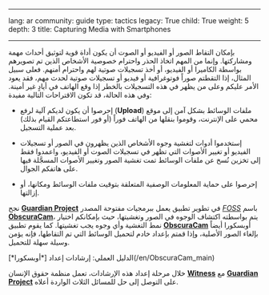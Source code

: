 

---

lang: ar
community: guide
type: tactics
legacy: True
child: True
weight: 5
depth: 3
title: Capturing Media with Smartphones

---

بإمكان التقاط الصور أو الفيديو أو الصوت أن يكون أداة قوية لتوثيق أحداث مهمة ومشاركتها. وإنما من المهم اتخاذ الحذر واحترام خصوصية الأشخاص الذين تم تصويرهم بواسطة الكاميرا أو الفيديو، أو أخذ تسجيلات صوتية لهم واحترام أمنهم. فعلى سبيل المثال، إذا التقطتم صوراً فوتوغرافية أو فيديو أو تسجيلات صوتية لحدث مهم، فقد يعود الأمر عليكم وعلى من يظهر في هذه التسجيلات بالخطر إذا وقع الهاتف في أيادٍ غير أمينة. وفي هذه الحالة، قد تكون الاقتراحات التالية مفيدة:

- إحرصوا أن يكون لديكم آلية لرفع (**Upload**) ملفات الوسائط بشكل آمن إلى موقع محمي على الإنترنت، وقوموا بنقلها من الهاتف فوراً (أو فور استطاعتكم القيام بذلك) بعد عملية التسجيل.

- إستخدموا أدوات لتغشية وجوه الأشخاص الذين يظهرون في الصور أو تسجيلات الفيديو أو تغيير الأصوات التي تظهر في تسجيلات الصوت أو الفيديو، واعمدوا فقط إلى تخزين نُسخ عن ملفات الوسائط تمت تغشية الصور وتغيير الأصوات المسجَّلة فيها على هاتفكم الجوال.

- إحرصوا على حماية المعلومات الوصفية المتعلقة بتوقيت ملفات الوسائط ومكانها، أو إزالتها.

نجح [**Guardian Project**](https://guardianproject.info) في تطوير تطبيق يعمل ببرمجيات مفتوحة المصدر [*FOSS*](/ar/glossary#FOSS) باسم [**ObscuraCam**](https://guardianproject.info/apps/obscuracam/)، يتم بواسطته اكتشاف الوجوه في الصور وتغشيتها، حيث بإمكانكم اختيار نمط التغشية وأي وجوه يجب تغشيتها. كما يقوم تطبيق [**ObscuraCam**](https://guardianproject.info/apps/obscuracam/) أوبسكورا أيضاً بإلغاء الصور الأصلية، وإذا قمتم بإعداد خادم لتحميل الوسائط التي تم التقاطها، فإنه يؤمن وسيلة سهلة للتحميل.

<div class=getstarted markdown=1>
الدليل العملي: إرشادات إعداد [*أوبسكورا*](/en/ObscuraCam_main)
</div>

خلال مرحلة إعداد هذه الإرشادات، تعمل منظمة حقوق الإنسان [**Witness**](http://witness.org) مع [**Guardian Project**](https://guardianproject.info) على التوصل إلى حل للمسائل الثلاث الواردة أعلاه.

